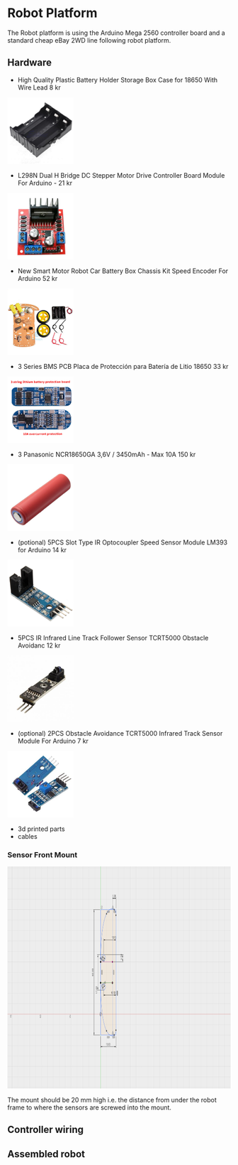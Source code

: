 # Robot Platform

The Robot platform is using the Arduino Mega 2560 controller board and a standard cheap eBay 2WD line following robot platform.

## Hardware

* High Quality Plastic Battery Holder Storage Box Case for 18650 With Wire Lead 8 kr
<a href="battery-mount.jpg">
<img src="battery-mount.jpg"  height="150"></a>

* L298N Dual H Bridge DC Stepper Motor Drive Controller Board Module For Arduino - 21 kr

<a href="L298N.jpg">
<img src="L298N.jpg"  height="150"></a>

* New Smart Motor Robot Car Battery Box Chassis Kit Speed Encoder For Arduino 52 kr

<a href="robot.jpg">
<img src="robot.jpg"  height="150"></a>

* 3 Series BMS PCB Placa de Protección para Batería de Litio 18650 33 kr 

<a href="s-l1600.jpg">
<img src="s-l1600.jpg"  height="150"></a>

* 3 Panasonic NCR18650GA 3,6V / 3450mAh - Max 10A 150 kr

<a href="NCR18650GA.jpg">
<img src="NCR18650GA.jpg"  height="150"></a>

* (potional) 5PCS Slot Type IR Optocoupler Speed Sensor Module LM393 for Arduino 14 kr

<a href="encoder-sensor.jpg">
<img src="encoder-sensor.jpg"  height="150"></a>

* 5PCS IR Infrared Line Track Follower Sensor TCRT5000 Obstacle Avoidanc 12 kr

<a href="TCRT5000.jpg">
<img src="TCRT5000.jpg"  height="150"></a>

* (optional) 2PCS Obstacle Avoidance TCRT5000 Infrared Track Sensor Module For Arduino 7 kr

<a href="TCRT5000-analog.jpg">
<img src="TCRT5000-analog.jpg"  height="150"></a>

* 3d printed parts
* cables

### Sensor Front Mount

<a href="sensor-mount.png">
<img src="sensor-mount.png"  height="500"></a>

The mount should be 20 mm high i.e. the distance from under the robot frame to where the sensors are screwed into the mount.

## Controller wiring

## Assembled robot 